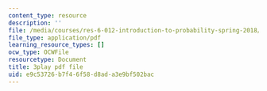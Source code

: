 ```yaml
---
content_type: resource
description: ''
file: /media/courses/res-6-012-introduction-to-probability-spring-2018/e9c53726b7f46f58d8ada3e9bf502bac_N61FzRr2so0.pdf
file_type: application/pdf
learning_resource_types: []
ocw_type: OCWFile
resourcetype: Document
title: 3play pdf file
uid: e9c53726-b7f4-6f58-d8ad-a3e9bf502bac
---
```


